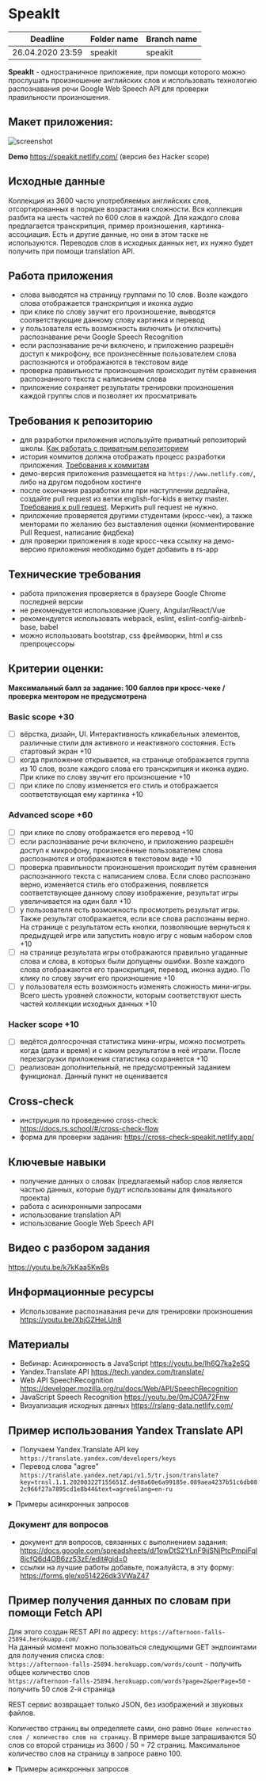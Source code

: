 # SpeakIt

| Deadline         | Folder name| Branch name |
| ---------------- | ----------- | ----------- |
| 26.04.2020 23:59 | speakit    | speakit    |


**SpeakIt** - одностраничное приложение, при помощи которого можно прослушать произношение английских слов и использовать технологию распознавания речи Google Web Speech API для проверки правильности произношения.

## Макет приложения:

![screenshot](../images/speakit.png)

**Demo** https://speakit.netlify.com/ (версия без Hacker scope)

## Исходные данные

Коллекция из 3600 часто употребляемых английских слов, отсортированных в порядке возрастания сложности. Вся коллекция разбита на шесть частей по 600 слов в каждой. Для каждого слова предлагается транскрипция, пример произношения, картинка-ассоциация. Есть и другие данные, но они в этом таске не используются. Переводов слов в исходных данных нет, их нужно будет получить при помощи translation API. 

## Работа приложения

- слова выводятся на страницу группами по 10 слов. Возле каждого слова отображается транскрипция и иконка аудио  
- при клике по слову звучит его произношение, выводятся соответствующие данному слову картинка и перевод 
- у пользователя есть возможность включить (и отключить) распознавание речи Google Speech Recognition
- если распознавание речи включено, и приложению разрешён доступ к микрофону, все произнесённые пользователем слова распознаются и отображаются в текстовом виде
- проверка правильности произношения происходит путём сравнения распознанного текста с написанием слова
- приложение сохраняет результаты тренировки произношения каждой группы слов и позволяет их просматривать

## Требования к репозиторию
- для разработки приложения используйте приватный репозиторий школы. [Как работать с приватным репозиторием](https://docs.rs.school/#/stage2?id=Как-работать-с-приватным-репозиторием)
- история коммитов должна отображать процесс разработки приложения. [Требования к коммитам](https://docs.rs.school/#/git-convention)
- демо-версия приложения размещается на `https://www.netlify.com/`, либо на другом подобном хостинге
- после окончания разработки или при наступлении дедлайна, создайте pull request из ветки english-for-kids в ветку master. [Требования к pull request](https://docs.rs.school/#/stage2?id=Описание-pull-request-должно-содержать-следующую-информацию). Мержить pull request не нужно.
- приложение проверяется другими студентами (кросс-чек), а также менторами по желанию без выставления оценки (комментирование Pull Request, написание фидбека)
- для проверки приложения в ходе кросс-чека ссылку на демо-версию приложения необходимо будет добавить в rs-app

## Технические требования
- работа приложения проверяется в браузере Google Chrome последней версии
- не рекомендуется использование jQuery, Angular/React/Vue 
- рекомендуется использовать webpack, eslint, eslint-config-airbnb-base, babel
- можно использовать bootstrap, css фреймворки, html и css препроцессоры

## Критерии оценки:
**Максимальный балл за задание: 100 баллов при кросс-чеке / проверка ментором не предусмотрена**   

### Basic scope +30  
- [ ] вёрстка, дизайн, UI. Интерактивность кликабельных элементов, различные стили для активного и неактивного состояния. Есть стартовый экран +10
- [ ] когда приложение открывается, на странице отображается группа из 10 слов, возле каждого слова его транскрипция и иконка аудио. При клике по слову звучит его произношение +10  
- [ ] при клике по слову изменяется его стиль и отображается соответствующая ему картинка +10

### Advanced scope +60
- [ ] при клике по слову отображается его перевод +10
- [ ] если распознавание речи включено, и приложению разрешён доступ к микрофону, произнесённые пользователем слова распознаются и отображаются в текстовом виде +10
- [ ] проверка правильности произношения происходит путём сравнения распознанного текста с написанием слова. Если слово распознано верно, изменяется стиль его отображения, появляется соответствующее данному слову изображение, результат игры увеличивается на один балл +10
- [ ] у пользователя есть возможность просмотреть результат игры. Также результат отображается, если все слова распознаны верно. На странице с результатом есть кнопки, позволяющие вернуться к предыдущей игре или запустить новую игру с новым набором слов +10
- [ ]  на странице результата игры отображаются правильно угаданные слова и слова, в которых были допущены ошибки. Возле каждого слова отображаются его транскрипция, перевод, иконка аудио. По клику по слову звучит его произношение +10
- [ ] у пользователя есть возможность изменять сложность мини-игры. Всего шесть уровней сложности, которым соответствуют шесть частей коллекции исходных данных  +10

### Hacker scope +10
- [ ] ведётся долгосрочная статистика мини-игры, можно посмотреть когда (дата и время) и с каким результатом в неё играли. После перезагрузки приложения статистика сохраняется +10
- [ ] реализован дополнительный, не предусмотренный заданием функционал. Данный пункт не оценивается

## Cross-check
- инструкция по проведению cross-check: https://docs.rs.school/#/cross-check-flow
- форма для проверки задания: https://cross-check-speakit.netlify.app/

## Ключевые навыки

- получение данных о словах (предлагаемый набор слов является частью данных, которые будут использованы для финального проекта)
- работа с асинхронными запросами
- использование translation API
- использование Google Web Speech API 

## Видео с разбором задания
https://youtu.be/k7kKaa5KwBs

## Информационные ресурсы
- Использование распознавания речи для тренировки произношения https://youtu.be/XbjGZHeLUn8  

## Материалы
- Вебинар: Асинхронность в JavaScript https://youtu.be/Ih6Q7ka2eSQ
- Yandex.Translate API https://tech.yandex.com/translate/
- Web API SpeechRecognition https://developer.mozilla.org/ru/docs/Web/API/SpeechRecognition
- JavaScript Speech Recognition https://youtu.be/0mJC0A72Fnw
- Визуализация исходных данных https://rslang-data.netlify.com/

## Пример использования Yandex Translate API
- Получаем Yandex.Translate API key  
`https://translate.yandex.com/developers/keys`
- Перевод слова "agree"  
`https://translate.yandex.net/api/v1.5/tr.json/translate?key=trnsl.1.1.20200322T155651Z.de98a60e6a99185e.089aea4237b51c6db082c966f27a7895cd1e8b44&text=agree&lang=en-ru`

<details> 
  <summary>Примеры асинхронных запросов</summary>

  <p></p>

  JS-код для получения перевода слова (перевод выводится в консоль)

  - при помощи fetch
   ``` javascript 
   function getTranslation () {
   const url = 'https://translate.yandex.net/api/v1.5/tr.json/translate?key=trnsl.1.1.20200322T155651Z.de98a60e6a99185e.089aea4237b51c6db082c966f27a7895cd1e8b44&text= agree &lang=en-ru';
   fetch(url)
     .then(res => res.json())
     .then(data => {
       console.log(data.text)
     });
   }
  ```
  
  - при помощи async/await
  
  ``` javascript 
   async function getTranslation () {
     const url = 'https://translate.yandex.net/api/v1.5/tr.json/translate?key=trnsl.1.1.20200322T155651Z.de98a60e6a99185e.089aea4237b51c6db082c966f27a7895cd1e8b44&text= agree &lang=en-ru';
     const res = await fetch(url);
     const data = await res.json();
     console.log(data.text);
   }
  ```

</details> 

### Документ для вопросов
- документ для вопросов, связанных с выполнением задания: https://docs.google.com/spreadsheets/d/1owDtS2YLnF9ijSNjPtcPmpiFql8jcfQ6d4OB6zz53zE/edit#gid=0
- ссылки на лучшие работы добавьте, пожалуйста, в эту форму: https://forms.gle/xo514226dk3VWaZ47

## Пример получения данных по словам при помощи Fetch API

Для этого создан REST API по адресу: `https://afternoon-falls-25894.herokuapp.com/`  
На данный момент можно пользоваться следующими GET эндпоинтами для получения списка слов:  
`https://afternoon-falls-25894.herokuapp.com/words/count` - получить общее количество слов  
`https://afternoon-falls-25894.herokuapp.com/words?page=2&perPage=50` - получить 50 слов 2-я страница  

REST сервис возвращает только JSON, без изображений и звуковых файлов. 

Количество страниц вы определяете сами, оно равно `Общее количество слов / количество слов на страницу`. В примере выше запрашиваются 50 слов со второй страницы из 3600 / 50 = 72 страниц. Максимальное количество слов на страницу в запросе равно 100.   

<details> 
  <summary>Примеры асинхронных запросов</summary>

  <p></p>

  JS-код для получения списка слова (слова выводятся в консоль)

  - при помощи fetch
  
   ``` javascript 
    const getWords = async (page, perPage) => {
        const url = ``https://afternoon-falls-25894.herokuapp.com/words?page=${page}&perPage=${perPage}``;
        const res = await fetch(url);
        const json = await res.json();
        console.log(JSON.stringify(json, null, 1));
    };  
  ```
  
   - результат вызова
   
   ``` json
    [
     {
      "_id": "5e8aaaf87c3d1d199c0f2d74",
      "word": "camera",
      "image": "files/01_0007.jpg",
      "audio": "files/01_0007.mp3",
      "audioMeaning": "files/01_0007_meaning.mp3",
      "audioExample": "files/01_0007_example.mp3",
      "textMeaning": "A <i>camera</i> is a piece of equipment that takes pictures.",
      "textExample": "I brought my <b>camera</b> on my vacation.",
      "transcription": "[kǽmərə]",
      "__v": 0
     },
     {
      "_id": "5e8aaaf87c3d1d199c0f2d75",
      "word": "capital",
      "image": "files/01_0008.jpg",
      "audio": "files/01_0008.mp3",
      "audioMeaning": "files/01_0008_meaning.mp3",
      "audioExample": "files/01_0008_example.mp3",
      "textMeaning": "A <i>capital</i> is a city where a country’s government is based.",
      "textExample": "The <b>capital</b> of the United States is Washington, D.C.",
      "transcription": "[kæpətl]",
      "__v": 0
     },
     {
      "_id": "5e8aaaf87c3d1d199c0f2d76",
      "word": "catch",
      "image": "files/01_0009.jpg",
      "audio": "files/01_0009.mp3",
      "audioMeaning": "files/01_0009_meaning.mp3",
      "audioExample": "files/01_0009_example.mp3",
      "textMeaning": "To <i>catch</i> is to grab or get something.",
      "textExample": "Did you <b>catch</b> the ball during the baseball game?",
      "transcription": "[kætʃ]",
      "__v": 0
     }
    ]
    ```
  Для получения изображений и звуков можно форкнуть репозиторий по ссылке: `https://github.com/irinainina/rslang-data`
  После получения списка слов можно будет создавать новые HTML элементы с ссылками на нужные файлы.
  Например, для изображение `files/01_0009.jpg` надо создать следующий элемент:
    `<img src="https://raw.githubusercontent.com/YOUR-GITHUB-USERNAME/rslang-data/master/data/01_0009.jpg">`
  обратите внимание, что вместо YOUR-GITHUB-USERNAME надо подставить свои данные. Так же, то что в ссылку подставляется  только имя файла без директории `file/`
</details> 
